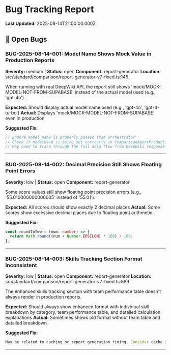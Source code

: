 # Bug Tracking Report
**Last Updated:** 2025-08-14T21:00:00.000Z

## 🔴 Open Bugs

### BUG-2025-08-14-001: Model Name Shows Mock Value in Production Reports
**Severity:** medium | **Status:** open
**Component:** report-generator
**Location:** src/standard/comparison/report-generator-v7-fixed.ts:145

When running with real DeepWiki API, the report still shows 'mock/MOCK-MODEL-NOT-FROM-SUPABASE' instead of the actual model used (e.g., 'gpt-4o').

**Expected:** Should display actual model name used (e.g., 'gpt-4o', 'gpt-4-turbo')
**Actual:** Displays 'mock/MOCK-MODEL-NOT-FROM-SUPABASE' even in production

**Suggested Fix:**
```typescript
// Ensure model name is properly passed from orchestrator
// Check if modelUsed is being set correctly in ComparisonAgentProduction
// May need to trace through the full data flow from DeepWiki response
```

---

### BUG-2025-08-14-002: Decimal Precision Still Shows Floating Point Errors
**Severity:** low | **Status:** open
**Component:** report-generator

Some score values still show floating point precision errors (e.g., '55.010000000000005' instead of '55.01').

**Expected:** All scores should show exactly 2 decimal places
**Actual:** Some scores show excessive decimal places due to floating point arithmetic

**Suggested Fix:**
```typescript
const roundToTwo = (num: number) => {
  return Math.round((num + Number.EPSILON) * 100) / 100;
};
```

---

### BUG-2025-08-14-003: Skills Tracking Section Format Inconsistent
**Severity:** low | **Status:** open
**Component:** report-generator
**Location:** src/standard/comparison/report-generator-v7-fixed.ts:889

The enhanced skills tracking section with team performance table doesn't always render in production reports.

**Expected:** Should always show enhanced format with individual skill breakdown by category, team performance table, and detailed calculation explanations
**Actual:** Sometimes shows old format without team table and detailed breakdown

**Suggested Fix:**
```typescript
May be related to caching or report generation timing. Consider cache invalidation strategy when report format changes.
```

---